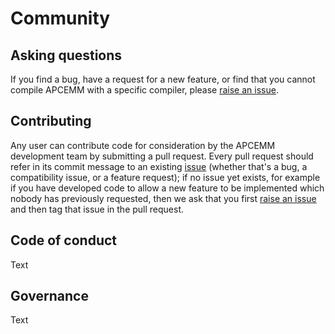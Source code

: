 # Community

## Asking questions

If you find a bug, have a request for a new feature, or find that you cannot compile APCEMM with a specific compiler, please [raise an issue](https://github.com/mit-lae/APCEMM/issues).

## Contributing

Any user can contribute code for consideration by the APCEMM development team by submitting a pull request. Every pull request should refer in its commit message to an existing [issue](https://github.com/mit-lae/APCEMM/issues) (whether that's a bug, a compatibility issue, or a feature request); if no issue yet exists, for example if you have developed code to allow a new feature to be implemented which nobody has previously requested, then we ask that you first [raise an issue](https://github.com/mit-lae/APCEMM/issues) and then tag that issue in the pull request.

## Code of conduct

Text

## Governance

Text
